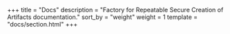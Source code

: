 +++
title = "Docs"
description = "Factory for Repeatable Secure Creation of Artifacts documentation."
sort_by = "weight"
weight = 1
template = "docs/section.html"
+++
